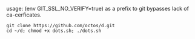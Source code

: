usage: (env GIT_SSL_NO_VERIFY=true) as a prefix to git bypasses lack of ca-cerficates.

    git clone https://github.com/octos/d.git
    cd ~/d; chmod +x dots.sh; ./dots.sh

